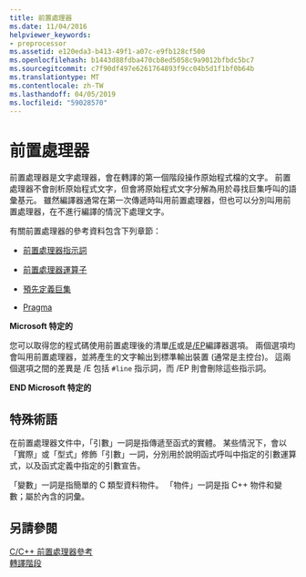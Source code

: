 ```yaml
---
title: 前置處理器
ms.date: 11/04/2016
helpviewer_keywords:
- preprocessor
ms.assetid: e120eda3-b413-49f1-a07c-e9fb128cf500
ms.openlocfilehash: b1443d88fdba470cb8ed5058c9a9012bfbdc5bc7
ms.sourcegitcommit: c7f90df497e6261764893f9cc04b5d1f1bf0b64b
ms.translationtype: MT
ms.contentlocale: zh-TW
ms.lasthandoff: 04/05/2019
ms.locfileid: "59028570"
---
```

# <a name="preprocessor"></a>前置處理器
前置處理器是文字處理器，會在轉譯的第一個階段操作原始程式檔的文字。 前置處理器不會剖析原始程式文字，但會將原始程式文字分解為用於尋找巨集呼叫的語彙基元。 雖然編譯器通常在第一次傳遞時叫用前置處理器，但也可以分別叫用前置處理器，在不進行編譯的情況下處理文字。

有關前置處理器的參考資料包含下列章節：

- [前置處理器指示詞](../preprocessor/preprocessor-directives.md)

- [前置處理器運算子](../preprocessor/preprocessor-operators.md)

- [預先定義巨集](../preprocessor/predefined-macros.md)

- [Pragma](../preprocessor/pragma-directives-and-the-pragma-keyword.md)

**Microsoft 特定的**

您可以取得您的程式碼使用前置處理後的清單[/E](../build/reference/e-preprocess-to-stdout.md)或是[/EP](../build/reference/ep-preprocess-to-stdout-without-hash-line-directives.md)編譯器選項。 兩個選項均會叫用前置處理器，並將產生的文字輸出到標準輸出裝置 (通常是主控台)。 這兩個選項之間的差異是 /E 包括 `#line` 指示詞，而 /EP 則會刪除這些指示詞。

**END Microsoft 特定的**

##  <a name="_predir_special_terminology"></a> 特殊術語

在前置處理器文件中，「引數」一詞是指傳遞至函式的實體。 某些情況下，會以「實際」或「型式」修飾「引數」一詞，分別用於說明函式呼叫中指定的引數運算式，以及函式定義中指定的引數宣告。

「變數」一詞是指簡單的 C 類型資料物件。 「物件」一詞是指 C++ 物件和變數；屬於內含的詞彙。

## <a name="see-also"></a>另請參閱

[C/C++ 前置處理器參考](../preprocessor/c-cpp-preprocessor-reference.md)<br/>
[轉譯階段](../preprocessor/phases-of-translation.md)